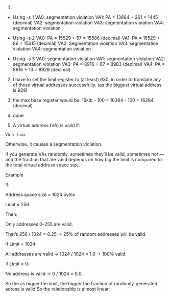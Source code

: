 1.
- Using -s 1
  VA0: segmentation violation
  VA1: PA = 13884 + 261 = 1445 (decimal)
  VA2: segmentation violation
  VA3: segmentation violation
  VA4: segmentation violation

- Using -s 2
  VA0: PA = 15529 + 57 = 15586 (decimal)
  VA1: PA = 15529 + 86 = 15615 (decimal)
  VA2: Segmentation violation
  VA3: segmentation violation
  VA4: segmentation violation

- Using -s 3
  VA0: segmentation violation
  VA1: segmentation violation
  VA2: segmentation violation
  VA3: PA = 8916 + 67 = 8983 (decimal)
  VA4: PA = 8916 + 13 = 8929 (decimal)

2. I have to set the limit register to (at least) 930, in order to translate any of these virtual addresses successfully. (as the biggest virtual address is 929)

3. the max base register would be: 16kib - 100 = 16384 - 100 = 16284 (decimal)
4. done
5. A virtual address (VA) is valid if:
```
VA < limi
```
Otherwise, it causes a segmentation violation.

If you generate VAs randomly, sometimes they’ll be valid, sometimes not — and the fraction that are valid depends on how big the limit is compared to the total virtual address space size.

Example

If:

Address space size = 1024 bytes

Limit = 256

Then:

Only addresses 0–255 are valid.

That’s 256 / 1024 = 0.25 → 25% of random addresses will be valid.

If Limit = 1024:

All addresses are valid → 1024 / 1024 = 1.0 → 100% valid.

If Limit = 0:

No address is valid → 0 / 1024 = 0.0.

So the as bigger the limit, the bigger the fraction of randomly-generated adress is valid
So the relationship is almost linear.

